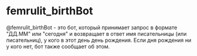 # femrulit_birthBot #
@femrulit_birthBot - это бот, который принимает запрос в формате "ДД.ММ" или "сегодня" и возвращает в ответ имя писательницы (или писательниц), у кого в этот день день рождения. 
Если дня рождения ни у кого нет, бот также сообщает об этом.
